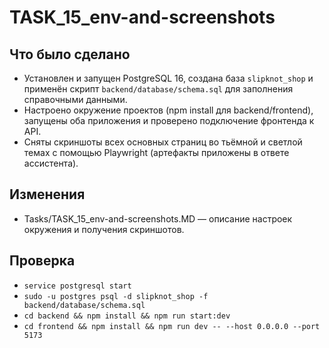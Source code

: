 # TASK_15_env-and-screenshots

## Что было сделано
- Установлен и запущен PostgreSQL 16, создана база `slipknot_shop` и применён скрипт `backend/database/schema.sql` для заполнения справочными данными.
- Настроено окружение проектов (npm install для backend/frontend), запущены оба приложения и проверено подключение фронтенда к API.
- Сняты скриншоты всех основных страниц во тьёмной и светлой темах с помощью Playwright (артефакты приложены в ответе ассистента).

## Изменения
- Tasks/TASK_15_env-and-screenshots.MD — описание настроек окружения и получения скриншотов.

## Проверка
- `service postgresql start`
- `sudo -u postgres psql -d slipknot_shop -f backend/database/schema.sql`
- `cd backend && npm install && npm run start:dev`
- `cd frontend && npm install && npm run dev -- --host 0.0.0.0 --port 5173`
